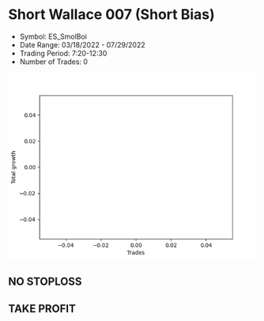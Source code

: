 # Short Wallace 007 (Short Bias)
- Symbol: ES_SmolBoi
- Date Range: 03/18/2022 - 07/29/2022
- Trading Period: 7:20-12:30
- Number of Trades: 0

![Plot](ShortWallace007ES_SmolBoi(ShortBias).png)
## NO STOPLOSS


## TAKE PROFIT




